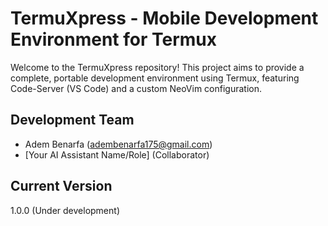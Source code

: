 # TermuXpress - Mobile Development Environment for Termux

Welcome to the TermuXpress repository! This project aims to provide a complete, portable development environment using Termux, featuring Code-Server (VS Code) and a custom NeoVim configuration.

## Development Team
* Adem Benarfa (<adembenarfa175@gmail.com>)
* [Your AI Assistant Name/Role] (Collaborator)

## Current Version
1.0.0 (Under development)
